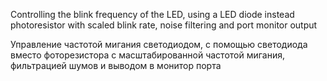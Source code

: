 Controlling the blink frequency of the LED, using a LED diode instead 
photoresistor with scaled blink rate, noise filtering and port monitor output

Управление частотой мигания светодиодом, с помощью светодиода вместо 
фоторезистора с масштабированной частотой мигания, фильтрацией шумов и 
выводом в монитор порта